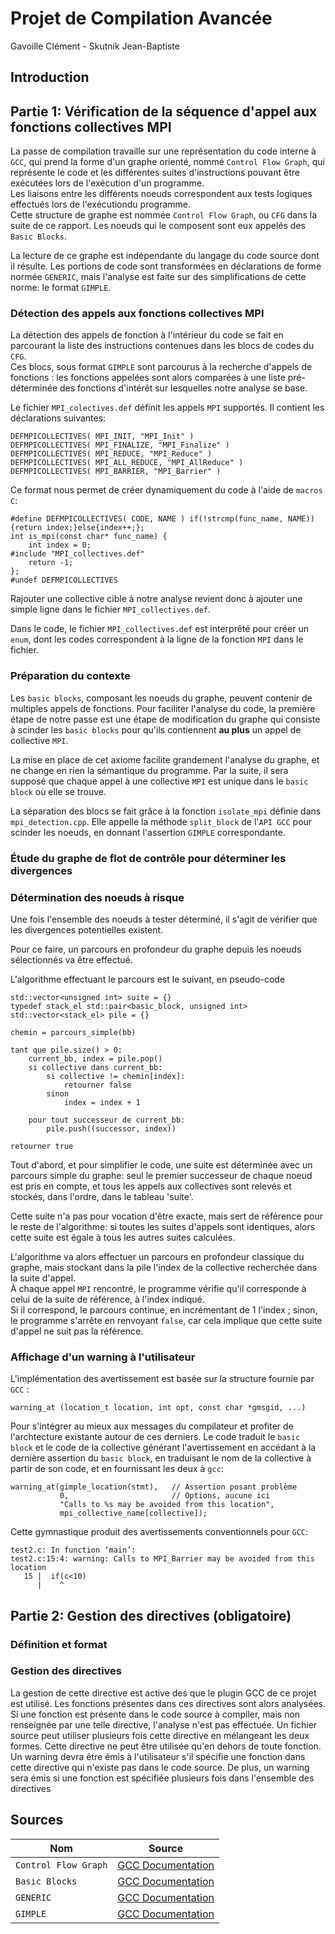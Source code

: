 # Projet de Compilation Avancée
Gavoille Clément - Skutnik Jean-Baptiste

## Introduction

## Partie 1: Vérification de la séquence d'appel aux fonctions collectives MPI

La passe de compilation travaille sur une représentation du code interne à `GCC`, qui prend la forme d'un graphe orienté, nommé `Control Flow Graph`, qui représente le code et les différentes suites d'instructions pouvant être exécutées lors de l'exécution d'un programme.  
Les liaisons entre les différents noeuds correspondent aux tests logiques effectués lors de l'exécutiondu programme.  
Cette structure de graphe est nommée `Control Flow Graph`, ou `CFG` dans la suite de ce rapport. Les noeuds qui le composent sont eux appelés des `Basic Blocks`.

La lecture de ce graphe est indépendante du langage du code source dont il résulte. Les portions de code sont transformées en déclarations de forme normée `GENERIC`, mais l'analyse est faite sur des simplifications de cette norme: le format `GIMPLE`.

### Détection des appels aux fonctions collectives MPI

La détection des appels de fonction à l'intérieur du code se fait en parcourant la liste des instructions contenues dans les blocs de codes du `CFG`.  
Ces blocs, sous format `GIMPLE` sont parcourus à la recherche d'appels de fonctions : les fonctions appelées sont alors comparées à une liste pré-déterminée des fonctions d'intérêt sur lesquelles notre analyse se base. 

Le fichier `MPI_colectives.def` définit les appels `MPI` supportés. Il contient les déclarations suivantes:
```
DEFMPICOLLECTIVES( MPI_INIT, "MPI_Init" )
DEFMPICOLLECTIVES( MPI_FINALIZE, "MPI_Finalize" )
DEFMPICOLLECTIVES( MPI_REDUCE, "MPI_Reduce" )
DEFMPICOLLECTIVES( MPI_ALL_REDUCE, "MPI_AllReduce" )
DEFMPICOLLECTIVES( MPI_BARRIER, "MPI_Barrier" )
```

Ce format nous permet de créer dynamiquement du code à l'aide de `macros` `C`:
```
#define DEFMPICOLLECTIVES( CODE, NAME ) if(!strcmp(func_name, NAME)){return index;}else{index++;};
int is_mpi(const char* func_name) {
    int index = 0;
#include "MPI_collectives.def"
    return -1;
};
#undef DEFMPICOLLECTIVES
```

Rajouter une collective cible à notre analyse revient donc à ajouter une simple ligne dans le fichier `MPI_collectives.def`. 

Dans le code, le fichier `MPI_collectives.def` est interprêté pour créer un `enum`, dont les codes correspondent à la ligne de la fonction `MPI` dans le fichier.

### Préparation du contexte

Les `basic blocks`, composant les noeuds du graphe, peuvent contenir de multiples appels de fonctions. Pour faciliter l'analyse du code, la première étape de notre passe est une étape de modification du graphe qui consiste à scinder les `basic blocks` pour qu'ils contiennent __au plus__ un appel de collective `MPI`.

La mise en place de cet axiome facilite grandement l'analyse du graphe, et ne change en rien la sémantique du programme. Par la suite, il sera supposé que chaque appel à une collective `MPI` est unique dans le `basic block` où elle se trouve.

La séparation des blocs se fait grâce à la fonction `isolate_mpi` définie dans `mpi_detection.cpp`. Elle appelle la méthode `split_block` de l'`API GCC` pour scinder les noeuds, en donnant l'assertion `GIMPLE` correspondante.

### Étude du graphe de flot de contrôle pour déterminer les divergences

### Détermination des noeuds à risque

Une fois l'ensemble des noeuds à tester déterminé, il s'agit de vérifier que les divergences potentielles existent.

Pour ce faire, un parcours en profondeur du graphe depuis les noeuds sélectionnés va être effectué. 

L'algorithme effectuant le parcours est le suivant, en pseudo-code
```
std::vector<unsigned int> suite = {}
typedef stack_el std::pair<basic_block, unsigned int>
std::vector<stack_el> pile = {}

chemin = parcours_simple(bb)

tant que pile.size() > 0:
	current_bb, index = pile.pop()
	si collective dans current_bb:
		si collective != chemin[index]:
			retourner false
		sinon
			index = index + 1
	
	pour tout successeur de current_bb:
		pile.push((successor, index))

retourner true
```

Tout d'abord, et pour simplifier le code, une suite est déterminée avec un parcours simple du graphe: seul le premier successeur de chaque noeud est pris en compte, et tous les appels aux collectives sont relevés et stockés, dans l'ordre, dans le tableau 'suite'.

Cette suite n'a pas pour vocation d'être exacte, mais sert de référence pour le reste de l'algorithme: si toutes les suites d'appels sont identiques, alors cette suite est égale à tous les autres suites calculées.

L'algorithme va alors effectuer un parcours en profondeur classique du graphe, mais stockant dans la pile l'index de la collective recherchée dans la suite d'appel.  
À chaque appel `MPI` rencontré, le programme vérifie qu'il corresponde à celui de la suite de référence, à l'index indiqué.  
Si il correspond, le parcours continue, en incrémentant de 1 l'index ; sinon, le programme s'arrête en renvoyant `false`, car cela implique que cette suite d'appel ne suit pas la référence.

### Affichage d'un warning à l'utilisateur

L'implémentation des avertissement est basée sur la structure fournie par `GCC` :
```
warning_at (location_t location, int opt, const char *gmsgid, ...)
```

Pour s'intégrer au mieux aux messages du compilateur et profiter de l'archtecture existante autour de ces derniers. Le code traduit le `basic block` et le code de la collective générant l'avertissement en accédant à la dernière assertion du `basic block`, en traduisant le nom de la collective à partir de son code, et en fournissant les deux à `gcc`:

```
warning_at(gimple_location(stmt),	// Assertion posant problème
		   0,						// Options, aucune ici
		   "Calls to %s may be avoided from this location",
		   mpi_collective_name[collective]);
```

Cette gymnastique produit des avertissements conventionnels pour `GCC`:
```
test2.c: In function ‘main’:
test2.c:15:4: warning: Calls to MPI_Barrier may be avoided from this location
   15 |  if(c<10)
      |    ^
```

## Partie 2: Gestion des directives (obligatoire)

### Définition et format

### Gestion des directives
La gestion de cette directive est active des que le plugin GCC de ce projet est utilisé. Les fonctions présentes dans ces directives sont alors analysées. Si une fonction est présente dans le code source à compiler, mais non renseignée par une telle directive, l'analyse n'est pas effectuée.
Un fichier source peut utiliser plusieurs fois cette directive en mélangeant les deux formes. Cette directive ne peut être utilisée qu'en dehors de toute fonction.
Un warning devra être émis à l'utilisateur s'il spécifie une fonction dans cette directive qui n'existe pas dans le code source. De plus, un warning sera émis si une fonction est spécifiée plusieurs fois dans l'ensemble des directives

## Sources

|Nom|Source|
|-|-|
|`Control Flow Graph`|[GCC Documentation](https://gcc.gnu.org/onlinedocs/gccint/Control-Flow.html)|
|`Basic Blocks`|[GCC Documentation](https://gcc.gnu.org/onlinedocs/gccint/Basic-Blocks.html)|
|`GENERIC`|[GCC Documentation](https://gcc.gnu.org/onlinedocs/gccint/GENERIC.html)|
|`GIMPLE`|[GCC Documentation](https://gcc.gnu.org/onlinedocs/gccint/GIMPLE.html)|
